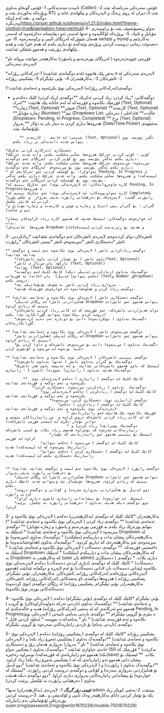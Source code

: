 
تایبەت مەندیەکانی
1- فۆنتی گونجاو  بەناوی (Calibri) فۆنتی سەرەکی بەرنامەکە بێت
2-پڕۆژەکە بەکوردی بێت و RTL بێت
3-دیزان لە ڕوی ڕەنگ و لاپەڕەکان و پێکهاتەی خانە و دوگمە و ..هتد لەم لینکە وەربگرە(https://prium.github.io/phoenix/v1.21.0/index.html?theme-control=true&navigation-type=vertical)
4- تەواو ڕیسپۆنسیڤ بێت بۆ براوسەری مۆبایل و ئایپاد.
5- پڕۆژەکە لۆکاڵیەوە و تەنها لەسەر ئەو دیڤایسانە دەکرێتەوە کە لەسەر هەمان نێتوۆرکە لەڕێگای ئایپی و براوسەرەوە.
6- من xampp و mysql بەکاردێنم و دەمەوێت زمانی دروست کردنی پڕۆژەی وێبەکەم تۆ دیاری بکەم کە هەم خێرا بێت و هەم پێکهاتەی زۆربێت و هەموو شتێکی تێدابێت .



*فۆڕمی چوونەژەرەوە ( لەڕێگای یوزەرنەیم و پاسۆرد) بەکارهێنەر بتوانێت بڕواتە ناو لاپەڕەی سەرەکی

*لاپەڕەی سەرەکی لە ٥ بەش پێک هاتووە (ئەم دوگمانەی تێدابێت)
1-ئەركەكانی ڕۆژانە
2- ئامێرەكان
3- بەكارهێنەران 
4- بۆتی تیلیگرام
5- پشکنینی ڕۆژانە

1-دوگمەی(ئەركەكانی ڕۆژانە) لاپەڕیەكی نوێ بكرێتەوە و ئەمانەی تێدابێت 
   - دوگمەکانی:
	*زیاد كردن: زیاد كردنی ئەكرێك
		**دوگمەی (زیاد كردن) كلیك دەكەم و فۆڕمێك بكاتەوە و فۆڕمەکە لە  لەم خانانە پێك هاتبێت:
			**ئەرك  (Text, Optional)
			**ژمارە  (Text, Optional)
			**شوێن (Text, Optional)
			**کارمەند (Text, Optional)
			**ژمارە مۆبایل (Number)
			**تیم (Dropdown List: داخلی / دەرەکی)a
			**حاڵەت (Dropdown: Pending, In Progress, Completed)
			** نرخ (Text, Optional) هەروەها دیاری كردن بە دینار یان بە دۆلار
			** بەروار (Date/Time Picker) بەشێوەی ئۆتۆتماتیك بێت.

			** تێبینی: لە خانەی  - کارمەند (Text, Optional) ئگەر پێویست بوو بتوانم چەند دانەیەكی تر زیاد بكەم .

	*دەستکاری :دەركاری كردنی ئەكرێك
	*کۆپی : كۆپی كردنی ئەركێك هەروەها مەڵتی سلێكتت بكەم، واتە چەند ئەركێك دیاری بكەم ئەگەر پێویست بوو بۆ كۆپی كردنی  لەڕێگای ئەم دوگمەیە.
	*سڕینەوە: سڕینەوەی ئەركێك هەروەها مەڵتی سلێكتت بكەم، واتە چەند ئەركێك دیاری بكەم ئەگەر پێویست بوو بۆ سڕینەوەی  لەڕێگای ئەم دوگمەیە.
	* تەواوکرا: بۆ كۆملێت كردنی ئەو ئەركانەی كە Pending, In Progress ل لیستەكەدا و هەروەها مەڵتی سلێكتت بكەم، واتە چەند ئەركێك دیاری بكەم ئەگەر 	پێویست بوو بۆ كۆمپلێت كردنی لەڕێگان ئەم دوگمەیە.
	*کارە چاوەڕوانەکان: لە لاپەڕەیەكی نوێدا ئەو ئەكرێك ببینم كە Pending, In Progressە هەروەها
	*کارە تەواوبووەکان: لە لاپەڕەیەكی نوێدا ئەو ئەكرێك ببینم كە Completedە
	*ڕاپۆرتی گشتی:  لاپەڕەیەك بۆ دەرهێنانی ڕاپۆرت بەپێی بەروار  و ئێكس پۆرت كردنی لە فایلی ئێكسڵ.
	*گەڕان : بۆ گەڕان بپێی (ئەرك و ژمارە و شوێن و كارمەند و ژمارە مۆبایل و تیم و حاڵەت)
	
	*لە خوارەوەی دوگمەكان، لیستێك هەبێت كە هەموو كارە زیاد كراوەكان پیشان بدات.
	*هەروەها  خانەیەكی Dropdown Listم هەبێت بۆ ڕیزبەندی كردنی لیستەكە


 2- ئامێرەكان
   دوای كردنەوەی لاپەرەی ئامێرەكان ئەم دوگمانەی تێتێدابێت
	*زیادكردنی ئامێر
	*دەستكاری ئامێر
	*سڕینەوەی ئامێر
	*بینینی ئامێرەكان
	*ڕاپۆرت

	** دوگمەی زیادكردنی ئامێر ( لاپەڕەكی نوێ بكاتەوە ئەم لیست و دوگمەی تێدابێت تێدابێت)
		*ناوی ئامێر ( بۆ تۆمار كردنی ناوی ئامێرەكە)(Text, Optional)
		*باركۆد یان سڕیاڵ ی ئامێر (Text, Optional)
		*پێوانە (Text, Optional)
		*دوگمەیەك بەناوی (زیادكردنی لەیبڵی دیكە) كاتێك كلیك لەم دوگمەیە دەكەم بتوانم( لەیبڵ)  یان (خانە) بە فۆڕماتی (Textو Number وDropdown) دروست بکەم.
		*بەرواری زیاد كردنی ئامێر بە شێوەی ئۆتۆماتیكی بێت .
		*دوگمەی زیاد كردن و هەڵوەشانەوە لە خوارەوەی فۆڕمەكە هەبێت.

	** دوگمەی دەستكاری ئامێر ( لاپەڕەكی نوێ بكاتەوە و ئەمانەی تێدابێت)
		*هەڵبژادرنی ئامێر( لە ڕێگای لەیبڵی Dropdown بتوانم هەموو ئەو ئامێرانە ببینم كە زیادم كردوە
		*دوای هەبژاردنی ئامێرەكە، ئەو فۆڕمەی كە لە كاتی زیاد كردنی ئامێرەكان دروست كردم بیكاتەوە بتوانم گۆڕانكاری تێدا بكەم)
		*دگمەیەك بەناوی ( نوێكردنەوە) دانێ بۆ دوبارە ئەپ دەیت كردنەوەی گۆڕانكاریەكان.

	** دوگمەی سڕینەوەی ئامێر ( لاپەڕەكی نوێ بكاتەوە و ئەمانەی تێدابێت)
		*هەڵبژادرنی ئامێر( لە ڕێگای لەیبڵی Dropdown بتوانم هەموو ئەو ئامێرانە ببینم كە زیادم كردوە)
		*دگمەیەك بەناوی ( سڕینەوە) دانێ بۆ سڕینەوەی ئامێرەكە و داوا كردن بۆ دڵنیا بونەوە لە سڕیەوە و كۆنفێرم كردن.

	** دوگمەی بینینی ئامێرەكان ( لاپەڕەكی نوێ بكاتەوە و ئەمانەی تێدابێت)
		*دوگمەیەك بۆ گەڕان بەناوی ئامێر ( تەنها بەناوی ئامێرەوە)
		*لیستێك كە ناوی هەموو ئامێرەكانی تێدابێت  و لە تەنیشت ناوی هەر ئامێرێك دوگمەیەك هەبێت بەناوی ( زانیاری) نموونە( ئامێری 1 : زانیاری

			**  كاتێك كلیك لە دوگمەی ( زانیاری ) دەكەم لاپەرەیەكی نوێ بكرێتەوە و ئەم دوگمە و فۆڕمانەی تێدابێت
				*دوگمەیەك  بەناوی ( زیادكردن، سڕینەوە، دەستكاری كردن)
					*كاتێك كلیك لە دوگمەی ( زیادكردن ) دەكەم لاپەرەیەكی نوێ بكرێتەوە و ئەم دوگمە و فۆڕمانەی تێدابێت
						*دوگمەی (زانیاری نوێ، دەستكاری كردن، سڕینەوە)
							*كاتێك كلیك لە دوگمەی ( زیادكردن ) دەكەم لاپەرەیەكی نوێ بكرێتەوە و ئەم دوگمە و فۆڕمانەی تێدابێت
								* فۆڕمێك بكاتەوە پێك هاتبێت لەو زانیاریانەی كە لە كاتی زیاد كردنی ئامێرەكە دروس كراوە و  من زانیاریاكان بنوسم و دواتر تۆمار بكرێت لە لیستی فۆڕمی ئامێرەكەدا
								* دوگمەیەك نوسرابێت( زیاد كردن) و زنیاریەكانی سەرەوە كە نوسراوە هەموی زیاد بكات بۆ لستی ئامێرەكە.
						*لیستێك بۆ بینینی هەموو ئەو زانیاریانەی كە تۆمار كراوە لە فۆڕمی 
					*كاتێك كلیك لە دوگمەی ( سڕینەوە ) دەكەم بتوانم زانیاریەك بسڕمەوە كە لە لیستەكەدا هەیە
					*كاتێك كلیك لە دوگمەی ( دەستكاری كردن ) دەكەم بتوانم زانیاریەك دەستكاری بكەم لە لیستەكەدا هەیە


	** دوگمەی ڕاپۆرت ( لاپەڕەكی نوێ بكاتەوە ئەم لیست و دوگمەی تێدابێت تێدابێت) بۆ دەرهێنانی ڕاپۆرت بەپێی بەروار
		*هەڵبژادرنی ئامێر( لە ڕێگای لەیبڵی Dropdown بتوانم هەموو ئەو ئامێرانە ببینم كە زیادم كردوە, هەروەها ئۆپشناڵ بێت وبتوانم چەند ئامێێک دیاری بکەم.
		*دوو لەیبڵ بۆ هەڵبژاردنی بەرواری سەرەتا و کۆتایی و دوگمەی دروست کردنی ڕاپۆرت
		*لیستێک  لە خوارەوە( بۆ پیشاندانی زانیاری ئامێری دیاری کراو).
		*دوو دوگمەی دیکە هەبێت بەناوی ( دەرهێنانی ڕاپۆرت بە ئێکسڵ, پرێنت کردن)



3- بەكارهێنەران
	*كاتێك كلیك لە دوگمەی (بەكارهێنەرن) دەكەم  ( لاپەڕەكی نوێ بكاتەوە و ئەمانەی تێدابێت)
	** دوگمەی زیاد كردن   ( لاپەڕەكی نوێ بكاتەوە و ئەمانەی تێدابێت)
		*( بتوانم یوزەرێك زیاد بكەم  بە فۆڕمی یوزەرنەیم و پاسۆرد و ژمارە مۆبایل)
	** دوگمەی سرینەوە ( لاپەڕەكی نوێ بكاتەوە و ئەمانەی تێدابێت)
		* لەیبڵێك بە Dropdown كە بەكارهێنەرەكان پیشان بدات و دیاریبكەم (سلێكتت)
		* دوگمەیەك بەناوی (سڕینەوە) بۆ سڕینەوەی ئەو بەكارهێنەرەی كە دیاریم كردوە.
		* دوگمەیەك بەناوی (هةڵوەشاندنەوە) بۆ داخستنی فۆڕمەكە.
	** دوگمەی دەسەڵات ( لاپەڕەكی نوێ بكاتەوە و ئەمانەی تێدابێت)
		*  لەیبڵێك بە Dropdown كە بەكارهێنەرەكان پیشان بدات و دیاریبكەم (سلێكت)
		*  لەیبڵێك بە Dropdown كە بەكارهێنەر بە (user یان admin) دیاری بکات.
		* دوگمەی ( دەستکاری دەسەڵات)
			* كاتێك كلیك لە دوگمەی (دیاری كردنی دەسەڵات) دەكەم لاپەڕەیەكی نوێ بكاتەوە (پێدانی دەسەلات یان لادانی دەسەڵات) بۆ ئەم لاپەڕە و دوگمانە تێدابێت (هەموو لاپەڕەکانی پڕۆژەکەم (ئەركەكانی ڕۆژانە, ئامێرەكان, بەكارهێنەران, بۆتی تیلیگرام, پشکنینی ڕۆژانە ) هەروەها دوگمەی ناو بەشەکانی (ئەركەكانی ڕۆژانە, ئامێرەكان, بەكارهێنەران, بۆتی تیلیگرام, پشکنینی ڕۆژانە) لە ڕێگای دوگمەی (نوێ كردنەوە) دەسەڵاتەكانی یوزەر نوێ بكاتەوە)


4- بۆتی تیلیگرام
	*كاتێك كلیك لە دوگمەی (بۆتی تیلیگرام) دەكەم  ( لاپەڕەكی نوێ بكاتەوە و ئەمانەی تێدابێت)
	** دوگمەیەک بەناوی (ناردنی ئەرکە تەواونەکراوەکان) بۆ گروپ ( هەموو ئەو ئەرکانەی کە لە بەشی (ئەركەكانی ڕۆژانە) هەیە و حاڵەتەکەی لە Pending, In Progressە بنێرم بۆ گروپی تیلیگرام
	** دوگمەی ناردنی پەیامی تایبەتی ( لاپەڕەكی نوێ بكاتەوە و ئەم فۆڕمەی تێدابێت)
		*  ناو
		* پەیامەکەت بنووسە
		* ئەپلۆد کردنی فایل
		*  دوگمەی (ناردنی پەیام) بۆ ناردنی زانیاریەکانی سەرەوە بۆ گروپی تیلیگرام.

5- پشکنینی ڕۆژانە
	*كاتێك كلیك لە دوگمەی ( پشکنینی ڕۆژانە) دەكەم  ( لاپەڕەكی نوێ بكاتەوە و ئەمانەی تێدابێت)
	**دوگمەیەک بەناوی ( پشکنینی ئەمڕۆ زیاد بکە) و ( لاپەڕەكی نوێ بكاتەوە و ئەمانەی تێدابێت)
		*  ناو
		* بەروار( بەرواری هەمان ڕۆژ و دەستکاری نەکرێت)
		* فۆڕمێک کە 150 خانەی جیاوازی تێدابێت 
		*  دوگمەیەک بەناوی ( پشکنین تەواو بکە) هەموو ئەو زانیاریانەی لە فۆڕمەکەدا نوسراوە زەخیرە(save) بکات.
	** لیستێک بۆ پیشان دانی هەموو  ئەو زانیاریانەی کە لە ( پشکنینی ئەمڕۆ زیاد بکە) زیاد کراوە.
	**دوگمەیەک بەناوی ( ڕاپۆرت) و ( لاپەڕەكی نوێ بكاتەوە و ئەمانەی تێدابێت)
		*دوو لەیبڵ بۆ هەڵبژاردنی بەرواری سەرەتا و کۆتایی و دوگمەی دروست کردنی ڕاپۆرت.
		*لیستێک  لە خوارەوە( بۆ پیشاندانی زانیاریەکانی بەرواری دیاری کراو).
		*دوو دوگمەی دیکە هەبێت بەناوی ( دەرهێنانی ڕاپۆرت بە ئێکسڵ, پرێنت کردن)


********تێبینی زۆر گرنگ*******
1- لاپەڕەی (بەکارهێنەران) تەنها admin بیبینێت.
2-بەشی کویکز زیاد بکە بۆ تۆمار کردنی داتای بەکارهێنەر وەک ئایپی و لۆکەیشن و ..هتد.
3-دروست کردنی یوزەرێکی ئۆتۆماتیکی بەم زانیاریانە (user:zrng/password:Zrngn@wr0z1670228//mobile:7501670228)


